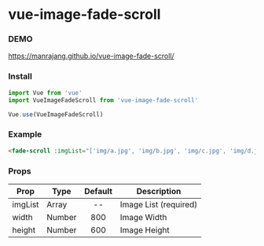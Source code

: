 # vue-image-fade-scroll

### DEMO
https://manrajang.github.io/vue-image-fade-scroll/

### Install
```js
import Vue from 'vue'
import VueImageFadeScroll from 'vue-image-fade-scroll'

Vue.use(VueImageFadeScroll)
```

### Example
```html
<fade-scroll :imgList="['img/a.jpg', 'img/b.jpg', 'img/c.jpg', 'img/d.jpg']" :width="600" :height="600"/>
```

### Props
| Prop                          | Type               | Default     | Description                              |
|-------------------------------|--------------------|:-----------:|------------------------------------------|
| imgList                       | Array              | --          | Image List (required)                    |
| width                         | Number             | 800         | Image Width                              |
| height                        | Number             | 600         | Image Height                             |
